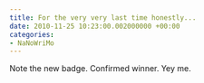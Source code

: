 ```yaml
---
title: For the very very last time honestly...
date: 2010-11-25 10:23:00.002000000 +00:00
categories:
- NaNoWriMo
---
```


Note the new badge. Confirmed winner. Yey me.
